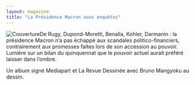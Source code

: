 ```yaml
---
layout: magazine
title: "La Présidence Macron sous enquêtes"
---
```

![Couverture](/img/larevuedessinee-laprésidencemacronsousenquêtes.jpg)De Rugy, Dupond-Moretti, Benalla, Kohler, Darmanin : la présidence Macron n’a pas échappé aux scandales politico-financiers, contrairement aux promesses faites lors de son accession au pouvoir. Lumière sur un bilan du quinquennat que le pouvoir actuel aurait préféré laisser dans l’ombre.

Un album signé Mediapart et La Revue Dessinée avec Bruno Mangyoku au dessin.